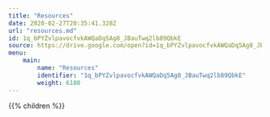 ```yaml
---
title: "Resources"
date: 2020-02-27T20:35:41.328Z
url: "resources.md"
id: 1q_bPYZvlpavocfvkAWQaDq5Ag8_JBauTwq2lb89QbkE
source: https://drive.google.com/open?id=1q_bPYZvlpavocfvkAWQaDq5Ag8_JBauTwq2lb89QbkE
menu:
    main:
        name: "Resources"
        identifier: "1q_bPYZvlpavocfvkAWQaDq5Ag8_JBauTwq2lb89QbkE"
        weight: 6180
---
```

















{{% children %}}

